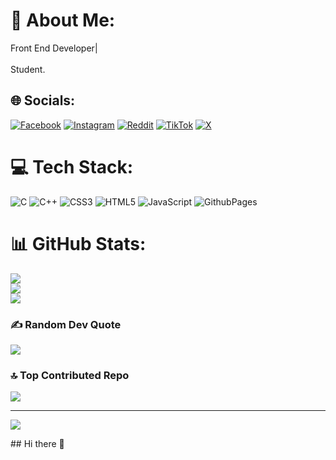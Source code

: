 # 💫 About Me:
Front End Developer|<br><br>Student.


## 🌐 Socials:
[![Facebook](https://img.shields.io/badge/Facebook-%231877F2.svg?logo=Facebook&logoColor=white)](https://facebook.com/memberzany) [![Instagram](https://img.shields.io/badge/Instagram-%23E4405F.svg?logo=Instagram&logoColor=white)](https://instagram.com/memberzany) [![Reddit](https://img.shields.io/badge/Reddit-%23FF4500.svg?logo=Reddit&logoColor=white)](https://reddit.com/user/memberzany) [![TikTok](https://img.shields.io/badge/TikTok-%23000000.svg?logo=TikTok&logoColor=white)](https://tiktok.com/@memberzany) [![X](https://img.shields.io/badge/X-black.svg?logo=X&logoColor=white)](https://x.com/memberzany) 

# 💻 Tech Stack:
![C](https://img.shields.io/badge/c-%2300599C.svg?style=flat-square&logo=c&logoColor=white) ![C++](https://img.shields.io/badge/c++-%2300599C.svg?style=flat-square&logo=c%2B%2B&logoColor=white) ![CSS3](https://img.shields.io/badge/css3-%231572B6.svg?style=flat-square&logo=css3&logoColor=white) ![HTML5](https://img.shields.io/badge/html5-%23E34F26.svg?style=flat-square&logo=html5&logoColor=white) ![JavaScript](https://img.shields.io/badge/javascript-%23323330.svg?style=flat-square&logo=javascript&logoColor=%23F7DF1E) ![GithubPages](https://img.shields.io/badge/github%20pages-121013?style=flat-square&logo=github&logoColor=white)
# 📊 GitHub Stats:
![](https://github-readme-stats.vercel.app/api?username=Ibrah-20&theme=dark&hide_border=false&include_all_commits=true&count_private=true)<br/>
![](https://github-readme-streak-stats.herokuapp.com/?user=Ibrah-20&theme=dark&hide_border=false)<br/>
![](https://github-readme-stats.vercel.app/api/top-langs/?username=Ibrah-20&theme=dark&hide_border=false&include_all_commits=true&count_private=true&layout=compact)

### ✍ Random Dev Quote
![](https://quotes-github-readme.vercel.app/api?type=horizontal&theme=radical)

### 🔝 Top Contributed Repo
![](https://github-contributor-stats.vercel.app/api?username=Ibrah-20&limit=5&theme=dark&combine_all_yearly_contributions=true)

---
[![](https://visitcount.itsvg.in/api?id=Ibrah-20&icon=0&color=0)](https://visitcount.itsvg.in)

<!-- Proudly created with GPRM ( https://gprm.itsvg.in ) -->## Hi there 👋

<!--
**ibrah-20/ibrah-20** is a ✨ _special_ ✨ repository because its `README.md` (this file) appears on your GitHub profile.

Here are some ideas to get you started:

- 🔭 I’m currently working on ...
- 🌱 I’m currently learning ...
- 👯 I’m looking to collaborate on ...
- 🤔 I’m looking for help with ...
- 💬 Ask me about ...
- 📫 How to reach me: ...
- 😄 Pronouns: ...
- ⚡ Fun fact: ...
-->
